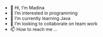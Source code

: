 - 👋 Hi, I’m Madina
- 👀 I’m interested in programming
- 🌱 I’m currently learning Java 
- 💞️ I’m looking to collaborate on team work
- 📫 How to reach me ...

<!---
madina1211/madina1211 is a ✨ special ✨ repository because its `README.md` (this file) appears on your GitHub profile.
You can click the Preview link to take a look at your changes.
--->
